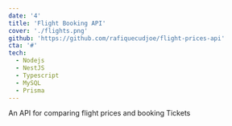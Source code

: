 ```yaml
---
date: '4'
title: 'Flight Booking API'
cover: './flights.png'
github: 'https://github.com/rafiquecudjoe/flight-prices-api'
cta: '#'
tech:
  - Nodejs
  - NestJS
  - Typescript
  - MySQL
  - Prisma
---
```


An API for comparing flight prices and booking Tickets

